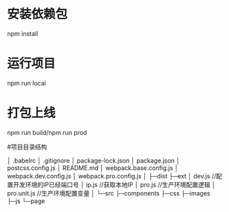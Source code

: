 # 安装依赖包
npm install

# 运行项目
npm run local

# 打包上线
npm run build/npm run prod

#项目目录结构

│  .babelrc
│  .gitignore
│  package-lock.json
│  package.json
│  postcss.config.js
│  README.md
│  webpack.base.config.js
│  webpack.dev.config.js
│  webpack.pro.config.js
│
├─dist
├─ext
│      dev.js           //配置开发环境的IP已经端口号
│      ip.js            //获取本地IP
│      pro.js           //生产环境配置逻辑
│      pro.unit.js      //生产环境配置变量
│
└─src
    ├─components
    ├─css
    ├─images
    ├─js
    └─page
